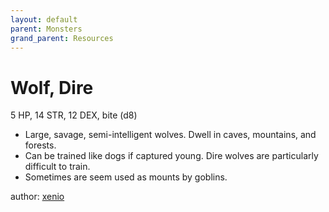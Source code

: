 ```yaml
---
layout: default
parent: Monsters
grand_parent: Resources
---
```

# Wolf, Dire
5 HP, 14 STR, 12 DEX, bite (d8)
- Large, savage, semi-intelligent wolves. Dwell in caves, mountains, and forests.
-   Can be trained like dogs if captured young. Dire wolves are particularly difficult to train.
-   Sometimes are seem used as mounts by goblins.

author: [xenio](https://xenioinabottle.blogspot.com)
